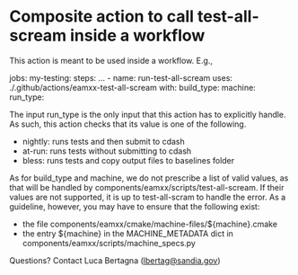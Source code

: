 # Composite action to call test-all-scream inside a workflow

This action is meant to be used inside a workflow. E.g.,

jobs:
  my-testing:
    steps:
      ...
      - name: run-test-all-scream
        uses: ./.github/actions/eamxx-test-all-scream
        with:
          build_type: <build-type>
          machine: <machine>
          run_type: <run-type>

The input run_type is the only input that this action has to explicitly handle.
As such, this action checks that its value is one of the following.

 - nightly: runs tests and then submit to cdash
 - at-run: runs tests without submitting to cdash
 - bless: runs tests and copy output files to baselines folder

As for build_type and machine, we do not prescribe a list of
valid values, as that will be handled by components/eamxx/scripts/test-all-scream.
If their values are not supported, it is up to test-all-scram to handle the error.
As a guideline, however, you may have to ensure that the following exist:
 - the file components/eamxx/cmake/machine-files/${machine}.cmake
 - the entry ${machine} in the MACHINE_METADATA dict in components/eamxx/scripts/machine_specs.py

 Questions? Contact Luca Bertagna (lbertag@sandia.gov)
